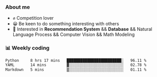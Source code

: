 ### About me

- ✊ Competition lover
- 😀 Be keen to do something interesting with others
- 🎈 Interested in **Recommendation System** && **Database** && Natural Language Process && Computer Vision && Math Modeling


### 📊 Weekly coding
<!--START_SECTION:waka-->

```txt
Python     8 hrs 17 mins   ████████████████████████░   96.11 %
YAML       14 mins         ▓░░░░░░░░░░░░░░░░░░░░░░░░   02.78 %
Markdown   5 mins          ▒░░░░░░░░░░░░░░░░░░░░░░░░   01.11 %
```

<!--END_SECTION:waka-->
